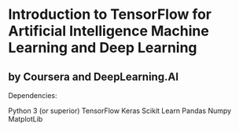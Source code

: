 # Introduction to TensorFlow for Artificial Intelligence Machine Learning and Deep Learning
## by Coursera and  DeepLearning.AI

Dependencies:

Python 3 (or superior)
TensorFlow
Keras
Scikit Learn
Pandas
Numpy
MatplotLib

